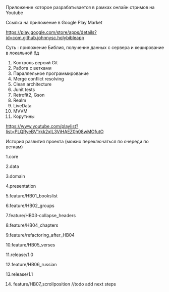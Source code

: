 Приложение которое разрабатывается в рамках онлайн стримов на Youtube

Ссылка на приложение в Google Play Market

https://play.google.com/store/apps/details?id=com.github.johnnysc.holybibleapp

Суть : приложение Библия, получение данных с сервера и кеширование в локальной бд

1. Контроль версий Git
2. Работа с ветками
3. Параллельное программирование
4. Merge conflict resolving
5. Clean architecture
6. Junit tests
7. Retrofit2, Gson
8. Realm
9. LiveData
10. MVVM
11. Корутины

https://www.youtube.com/playlist?list=PLQRyeBV1rkk2xIL3ViHAEZ0h08wMOfutO

История развития проекта (можно переключаться по очереди по веткам)

1.core

2.data

3.domain

4.presentation

5.feature/HB01_bookslist

6.feature/HB02_groups

7.feature/HB03-collapse_headers

8.feature/HB04_chapters

9.feature/refactoring_after_HB04

10.feature/HB05_verses

11.release/1.0

12.feature/HB06_russian

13.release/1.1

14. feature/HB07_scrollposition
//todo add next steps
